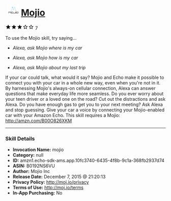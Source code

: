 # &nbsp;<img src="skill_icon" alt="Mojio icon" width="36"> [Mojio](http://alexa.amazon.com/#skills/amzn1.echo-sdk-ams.app.10fc3740-6435-4f8b-9c1a-368fb2937d74)
![3 stars](../../images/ic_star_black_18dp_1x.png)![3 stars](../../images/ic_star_black_18dp_1x.png)![3 stars](../../images/ic_star_black_18dp_1x.png)![3 stars](../../images/ic_star_border_black_18dp_1x.png)![3 stars](../../images/ic_star_border_black_18dp_1x.png) 7

To use the Mojio skill, try saying...

* *Alexa, ask Mojio where is my car*

* *Alexa, ask Mojio how is my car*

* *Alexa, ask Mojio about my last trip*

If your car could talk, what would it say? Mojio and Echo make it possible to connect you with your car in a whole new way, even when you're not in it. By harnessing Mojio's always-on cellular connection, Alexa can answer questions that make everyday life more seamless. Do you ever worry about your teen driver or a loved one on the road? Cut out the distractions and ask Alexa. Do you have enough gas to get you to your next meeting? Ask Alexa and stop guessing. Give your car a voice by connecting your Mojio-enabled car with your Amazon Echo. This skill requires a Mojio: http://amzn.com/B00O826XKM

***

### Skill Details

* **Invocation Name:** mojio
* **Category:** null
* **ID:** amzn1.echo-sdk-ams.app.10fc3740-6435-4f8b-9c1a-368fb2937d74
* **ASIN:** B0192NS6VU
* **Author:** Mojio Inc
* **Release Date:** December 7, 2015 @ 21:20:13
* **Privacy Policy:** http://moj.io/privacy
* **Terms of Use:** http://moj.io/terms
* **In-App Purchasing:** No
